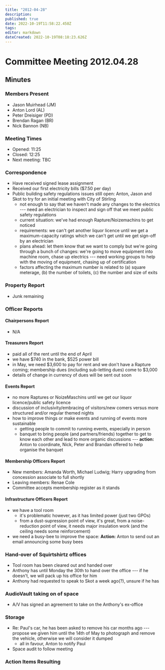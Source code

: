 ```yaml
---
title: "2012-04-28"
description: 
published: true
date: 2022-10-19T11:58:22.458Z
tags: 
editor: markdown
dateCreated: 2022-10-19T08:18:23.626Z
---
```


# Committee Meeting 2012.04.28

## Minutes

### Members Present

-   Jason Muirhead (JM)
-   Anton Lord (AL)
-   Peter Dreisiger (PD)
-   Brendan Ragan (BR)
-   Nick Bannon (NB)

### Meeting Times

-   Opened: 11:25
-   Closed: 12:25
-   Next meeting: TBC

### Correspondence

-   Have received signed lease assignment
-   Received our first electricity bills (\$7.50 per day)
-   Public building safety regulations issues still open: Anton, Jason and Skot to try for an initial meeting with City of Stirling
    -   not enough to say that we haven't made any changes to the electrics --- need an electrician to inspect and sign off that we meet public safety regulations
    -   current situation: we've had enough Rapture/Noizemachins to get noticed
    -   requirements: we can't get another liquor licence until we get a maximum-capacity ratings which we can't get until we get sign-off by an electrician
    -   plans ahead: let them know that we want to comply but we're going through a bunch of changes: we're going to move equipment into machine room, chase up electrics --- need working groups to help with the moving of equipment, chasing up of certification
    -   factors affecting the maximum number is related to (a) square meterage, (b) the number of toilets, (c) the number and size of exits

### Property Report

-   Junk remaining

### Officer Reports

#### Chairpersons Report

-   N/A

#### Treasurers Report

-   paid all of the rent until the end of April
-   we have \$740 in the bank, \$525 power bill
-   in May, we need \$3,600 to pay for rent and we don't have a Rapture coming; membership dues (including sub-letting dues) come to \$3,000
-   details of change in currency of dues will be sent out soon

#### Events Report

-   no more Raptures or NoizeMaschins until we get our liquor licence/public safety licence
-   discussion of inclusivity/embracing of visitors/new comers versus more structured and/or regular themed nights
-   how to improve things or make events and running of events more sustainable
    -   getting people to commit to running events, especially in person
    -   banquet to bring people (and partners/friends) together to get to know each other and lead to more organic discussions --- **action:** Anton to coordinate, Nick, Peter and Brandan offered to help organise the banquet

#### Membership Officers Report

-   New members: Amanda Worth, Michael Ludwig; Harry upgrading from concession associate to full shortly
-   Leaving members: Renae Cole
-   Committee accepts membership register as it stands

#### Infrastructure Officers Report

-   we have a tool room
    -   it's problematic however, as it has limited power (just two GPOs)
    -   from a dust-supression point of view, it's great, from a noise-reduction point of view, it needs major insulation work (and the ceiling needs some reinforcement)
-   we need a busy-bee to improve the space: **Action:** Anton to send out an email announcing some busy bees

### Hand-over of Squirtshirtz offices

-   Tool room has been cleared out and handed over
-   Anthony has until Monday the 30th to hand over the office --- if he doesn't, we will pack up his office for him
-   Anthony had requested to speak to Skot a week ago(?), unsure if he has

### AudioVault taking on of space

-   A/V has signed an agreement to take on the Anthony's ex-office

### Storage

-   Re: Paul's car, he has been asked to remove his car months ago --- propose we given him until the 14th of May to photograph and remove the vehicle, otherwise we will consider it dumped
    -   all in favour, Anton to notify Paul
-   Space audit to follow meeting

### Action Items Resulting
